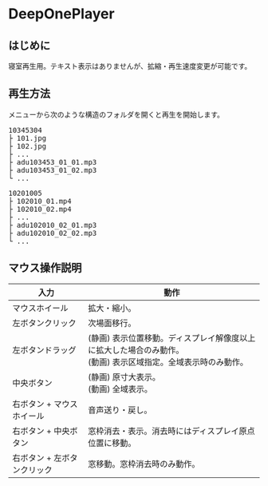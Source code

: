 # DeepOnePlayer

## はじめに
寝室再生用。テキスト表示はありませんが、拡縮・再生速度変更が可能です。

## 再生方法
メニューから次のような構造のフォルダを開くと再生を開始します。
<pre>
10345304
├ 101.jpg
├ 102.jpg
├ ...
├ adu103453_01_01.mp3
├ adu103453_01_02.mp3
└ ...
</pre>
<pre>
10201005
├ 102010_01.mp4
├ 102010_02.mp4
├ ...
├ adu102010_02_01.mp3
├ adu102010_02_02.mp3
└ ...
</pre>

## マウス操作説明 

| 入力 | 動作 |
----|---- 
マウスホイール| 拡大・縮小。
左ボタンクリック| 次場面移行。
左ボタンドラッグ|(静画) 表示位置移動。ディスプレイ解像度以上に拡大した場合のみ動作。<br>(動画) 表示区域指定。全域表示時のみ動作。
中央ボタン|(静画) 原寸大表示。<br>(動画) 全域表示。
右ボタン + マウスホイール|音声送り・戻し。
右ボタン + 中央ボタン|窓枠消去・表示。消去時にはディスプレイ原点位置に移動。
右ボタン + 左ボタンクリック|窓移動。窓枠消去時のみ動作。

